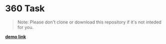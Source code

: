# 360 Task

> Note: Please don't clone or download this repository if it's not inteded for you.

**[demo link](360mydemotask.netlify.app)**